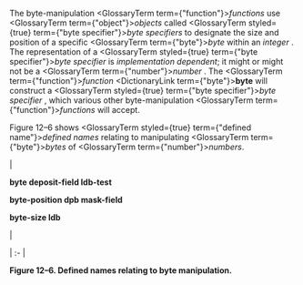  



The byte-manipulation <GlossaryTerm  term={"function"}><i>functions</i></GlossaryTerm> use <GlossaryTerm  term={"object"}><i>objects</i></GlossaryTerm> called <GlossaryTerm styled={true} term={"byte specifier"}><i>byte specifiers</i></GlossaryTerm> to designate the size and position of a specific <GlossaryTerm  term={"byte"}><i>byte</i></GlossaryTerm> within an *integer* . The representation of a <GlossaryTerm styled={true} term={"byte specifier"}><i>byte specifier</i></GlossaryTerm> is *implementation dependent*; it might or might not be a <GlossaryTerm  term={"number"}><i>number</i></GlossaryTerm> . The <GlossaryTerm  term={"function"}><i>function</i></GlossaryTerm> <DictionaryLink  term={"byte"}><b>byte</b></DictionaryLink> will construct a <GlossaryTerm styled={true} term={"byte specifier"}><i>byte specifier</i></GlossaryTerm> , which various other byte-manipulation <GlossaryTerm  term={"function"}><i>functions</i></GlossaryTerm> will accept. 



Figure 12–6 shows <GlossaryTerm styled={true} term={"defined name"}><i>defined names</i></GlossaryTerm> relating to manipulating <GlossaryTerm  term={"byte"}><i>bytes</i></GlossaryTerm> of <GlossaryTerm  term={"number"}><i>numbers</i></GlossaryTerm>. 



|<p>**byte deposit-field ldb-test** </p><p>**byte-position dpb mask-field** </p><p>**byte-size ldb**</p>|

| :- |





**Figure 12–6. Defined names relating to byte manipulation.** 



